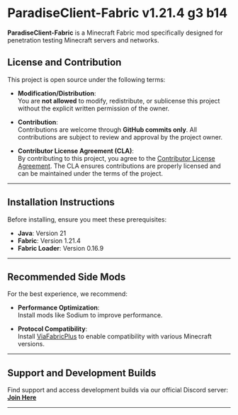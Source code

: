 # **ParadiseClient-Fabric v1.21.4 g3 b14**

**ParadiseClient-Fabric** is a Minecraft Fabric mod specifically designed for penetration testing Minecraft servers and networks.

## **License and Contribution**

This project is open source under the following terms:

- **Modification/Distribution**:  
  You are **not allowed** to modify, redistribute, or sublicense this project without the explicit written permission of the owner.  

- **Contribution**:  
  Contributions are welcome through **GitHub commits only**. All contributions are subject to review and approval by the project owner.  

- **Contributor License Agreement (CLA)**:  
  By contributing to this project, you agree to the [Contributor License Agreement](CONTRIBUTOR_LICENSE_AGREEMENT.md). The CLA ensures contributions are properly licensed and can be maintained under the terms of the project.

---

## **Installation Instructions**

Before installing, ensure you meet these prerequisites:

- **Java**: Version 21  
- **Fabric**: Version 1.21.4  
- **Fabric Loader**: Version 0.16.9  

---

## **Recommended Side Mods**

For the best experience, we recommend:

- **Performance Optimization**:  
  Install mods like Sodium to improve performance.

- **Protocol Compatibility**:  
  Install [ViaFabricPlus](https://modrinth.com/mod/viafabricplus) to enable compatibility with various Minecraft versions.

---

## **Support and Development Builds**

Find support and access development builds via our official Discord server:  
[**Join Here**](https://discord.gg/WpGAqWhXJX)

---
